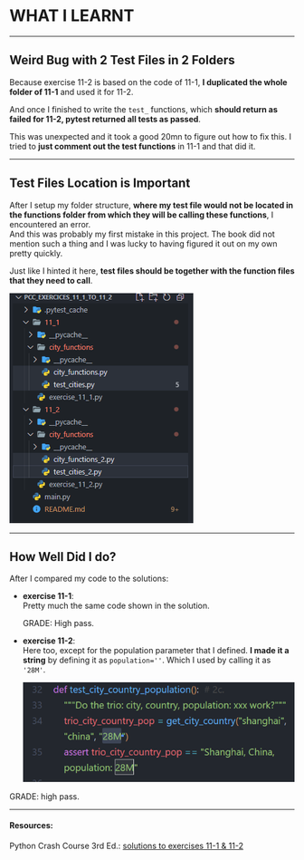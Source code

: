 
# WHAT I LEARNT

---

## Weird Bug with 2 Test Files in 2 Folders

Because exercise 11-2 is based on the code of 11-1, **I duplicated the whole folder of 11-1** and used it for 11-2. 

And once I finished to write the `test_` functions, which **should return as failed for 11-2, pytest returned all tests as passed**.  

This was unexpected and it took a good 20mn to figure out how to fix this. I tried to **just comment out the test functions** in 11-1 and that did it. 

---

## Test Files Location is Important

After I setup my folder structure, **where my test file would not be located in the functions folder from which they will be calling these functions**, I encountered an error.  
And this was probably my first mistake in this project. The book did not mention such a thing and I was lucky to having figured it out on my own pretty quickly.  

Just like I hinted it here, **test files should be together with the function files that they need to call**. 

![alt text](image.png)

--- 

## How Well Did I do?

After I compared my code to the solutions: 
- **exercise 11-1**:  
  Pretty much the same code shown in the solution.  

  GRADE: High pass.

- **exercise 11-2**:  
  Here too, except for the population parameter that I defined. **I made it a string** by defining it as `population=''`. Which I used by calling it as `'28M'`.

  ![alt text](image-1.png)

GRADE: high pass.

---

#### Resources:
Python Crash Course 3rd Ed.: [solutions to exercises 11-1 & 11-2](https://ehmatthes.github.io/pcc_3e/solutions/chapter_11/#11-1-city-country)  
